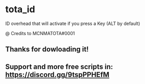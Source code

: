 # tota_id
ID overhead that will activate if you press a Key (ALT by default)

@ Credits to MCNMATOTA#0001


## Thanks for dowloading it!

## Support and more free scripts in: https://discord.gg/9tspPPHEfM
